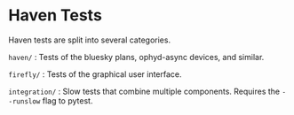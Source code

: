 Haven Tests
===========

Haven tests are split into several categories.

`haven/`
: Tests of the bluesky plans, ophyd-async devices, and similar.

`firefly/`
: Tests of the graphical user interface.

`integration/`
: Slow tests that combine multiple components. Requires the
  `--runslow` flag to pytest.

